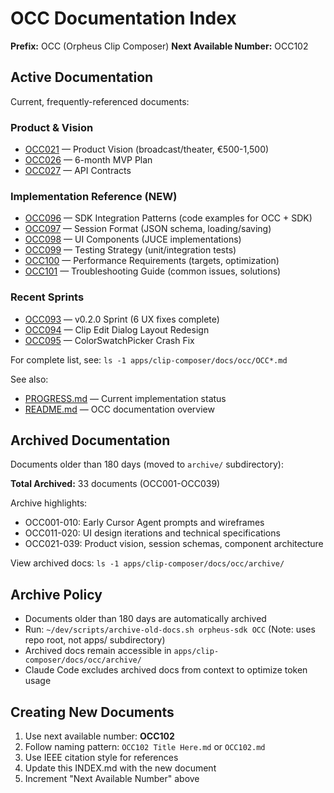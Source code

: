 # OCC Documentation Index

**Prefix:** OCC (Orpheus Clip Composer)
**Next Available Number:** OCC102

## Active Documentation

Current, frequently-referenced documents:

### Product & Vision

- [OCC021](./OCC021%20Product%20Vision.md) — Product Vision (broadcast/theater, €500-1,500)
- [OCC026](./OCC026%20MVP%20Plan.md) — 6-month MVP Plan
- [OCC027](./OCC027%20API%20Contracts.md) — API Contracts

### Implementation Reference (NEW)

- [OCC096](./OCC096.md) — SDK Integration Patterns (code examples for OCC + SDK)
- [OCC097](./OCC097.md) — Session Format (JSON schema, loading/saving)
- [OCC098](./OCC098.md) — UI Components (JUCE implementations)
- [OCC099](./OCC099.md) — Testing Strategy (unit/integration tests)
- [OCC100](./OCC100.md) — Performance Requirements (targets, optimization)
- [OCC101](./OCC101.md) — Troubleshooting Guide (common issues, solutions)

### Recent Sprints

- [OCC093](./OCC093%20v020%20Sprint.md) — v0.2.0 Sprint (6 UX fixes complete)
- [OCC094](./OCC094.md) — Clip Edit Dialog Layout Redesign
- [OCC095](./OCC095.md) — ColorSwatchPicker Crash Fix

For complete list, see: `ls -1 apps/clip-composer/docs/occ/OCC*.md`

See also:

- [PROGRESS.md](./PROGRESS.md) — Current implementation status
- [README.md](./README.md) — OCC documentation overview

## Archived Documentation

Documents older than 180 days (moved to `archive/` subdirectory):

**Total Archived:** 33 documents (OCC001-OCC039)

Archive highlights:

- OCC001-010: Early Cursor Agent prompts and wireframes
- OCC011-020: UI design iterations and technical specifications
- OCC021-039: Product vision, session schemas, component architecture

View archived docs: `ls -1 apps/clip-composer/docs/occ/archive/`

## Archive Policy

- Documents older than 180 days are automatically archived
- Run: `~/dev/scripts/archive-old-docs.sh orpheus-sdk OCC` (Note: uses repo root, not apps/ subdirectory)
- Archived docs remain accessible in `apps/clip-composer/docs/occ/archive/`
- Claude Code excludes archived docs from context to optimize token usage

## Creating New Documents

1. Use next available number: **OCC102**
2. Follow naming pattern: `OCC102 Title Here.md` or `OCC102.md`
3. Use IEEE citation style for references
4. Update this INDEX.md with the new document
5. Increment "Next Available Number" above
